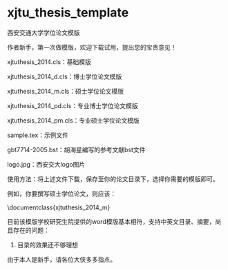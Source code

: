# xjtu_thesis_template
西安交通大学学位论文模版

作者新手，第一次做模版，欢迎下载试用，提出您的宝贵意见！

xjtuthesis_2014.cls：基础模版

xjtuthesis_2014_d.cls：博士学位论文模版

xjtuthesis_2014_m.cls：硕士学位论文模版

xjtuthesis_2014_pd.cls：专业博士学位论文模版

xjtuthesis_2014_pm.cls：专业硕士学位论文模版

sample.tex：示例文件

gbt7714-2005.bst：胡海星编写的参考文献bst文件

logo.jpg：西安交大logo图片

使用方法：将上述文件下载，保存至你的论文目录下，选择你需要的模版即可。

例如，你要撰写硕士学位论文，则应该：

\documentclass{xjtuthesis_2014_m}

目前该模版学校研究生院提供的word模版基本相符，支持中英文目录、摘要，尚且存在的问题：

1. 目录的效果还不够理想

由于本人是新手，请各位大侠多多指点。
